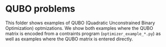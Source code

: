 # QUBO problems

This folder shows examples of QUBO (Quadratic Unconstrained Binary Optimization) optmizations.
We show both examples where the QUBO matrix is encoded from a contraints program (`optimizer_example_*.py`) as well as examples where the QUBO matrix is entered directly.
